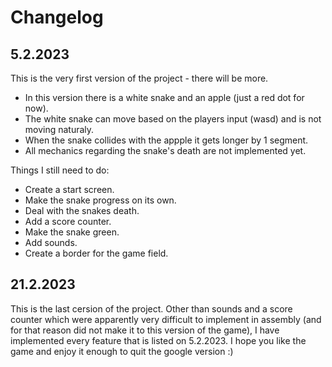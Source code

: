 <div dir="auto">

Changelog
===
5.2.2023
---
This is the very first version of the project - there will be more.
- In this version there is a white snake and an apple (just a red dot for now).
- The white snake can move based on the players input (wasd) and is not moving naturaly.
- When the snake collides with the appple it gets longer by 1 segment.
- All mechanics regarding the snake's death are not implemented yet.

Things I still need to do:
- Create a start screen.
- Make the snake progress on its own.
- Deal with the snakes death.
- Add a score counter.
- Make the snake green.
- Add sounds.
- Create a border for the game field.


21.2.2023
---
This is the last cersion of the project.
Other than sounds and a score counter which were apparently very difficult to implement in assembly (and for that reason did not make it to this version of the game), I have implemented every feature that is listed on 5.2.2023.
I hope you like the game and enjoy it enough to quit the google version :)
